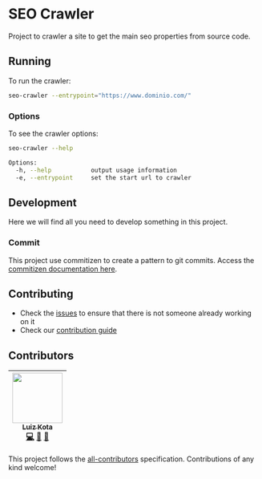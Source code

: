 # SEO Crawler

Project to crawler a site to get the main seo properties from source code.

## Running

To run the crawler:

```sh
seo-crawler --entrypoint="https://www.dominio.com/"
```

### Options

To see the crawler options:

```sh
seo-crawler --help

Options:
  -h, --help           output usage information
  -e, --entrypoint     set the start url to crawler
```

## Development

Here we will find all you need to develop something in this project.

### Commit

This project use commitizen to create a pattern to git commits.
Access the [commitizen documentation here](https://github.com/commitizen/cz-cli).

## Contributing

- Check the [issues](https://github.com/luizdesign/seo-crawler/issues) to ensure that there is not someone already working on it
- Check our [contribution guide](https://github.com/luizdesign/seo-crawler/blob/master/CONTRIBUTING.MD)

## Contributors

<!-- ALL-CONTRIBUTORS-LIST:START - Do not remove or modify this section -->
<!-- prettier-ignore -->
| [<img src="https://avatars0.githubusercontent.com/u/2933509?v=4" width="100px;"/><br /><sub><b>Luiz Kota</b></sub>](https://github.com/luizdesign)<br />[💻](https://github.com/catho/Spalatum/commits?author=luizdesign "Code") [📖](https://github.com/catho/Spalatum/commits?author=luizdesign "Documentation") [👀](#review-luizdesign "Reviewed Pull Requests") |
| :---: |
<!-- ALL-CONTRIBUTORS-LIST:END -->

This project follows the [all-contributors](https://github.com/kentcdodds/all-contributors) specification. Contributions of any kind welcome!